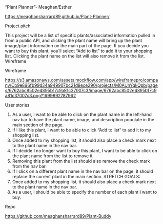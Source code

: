 “Plant Planner”- Meaghan/Esther

https://meaghansharrard89.github.io/Plant-Planner/

Project pitch

This project will be a list of specific plants/associated information pulled in from a public API, and clicking the plant name will bring up the plant image/plant information on the main part of the page. If you decide you want to buy this plant, you’ll select “Add to list” to add it to your shopping list. Clicking the plant name on the list will also remove it from the list.
Wireframe

Wireframe

https://s3.amazonaws.com/assets.mockflow.com/app/wireframepro/company/Cb9e896fb99d34a949907bc21d9ece290/projects/M0AUhYqkQpb/pages/6762abc8502e4895b17c9a81c37007c3/image/6762abc8502e4895b17c9a81c37007c3.png?1699892787962

User stories

1.	As a user, I want to be able to click on the plant name in the left-hand nav bar to have the plant name, image, and description populate in the main section of the page.
2.	If I like this plant, I want to be able to click “Add to list” to add it to my shopping list.
3.	Once added to my shopping list, it should also place a check mark next to the plant name in the nav bar.
4.	If I decide I no longer want to buy this plant, I want to be able to click on the plant name from the list to remove it.
5.	Removing this plant from the list should also remove the check mark from the nav bar.
6.	If I click on a different plant name in the nav bar on the page, it should replace the current plant in the main section.
STRETCH GOALS:
1.	Once added to my shopping list, it should also place a check mark next to the plant name in the nav bar.
2.	As a user, I should be able to specify the number of each plant I want to buy.

Repo

https://github.com/meaghansharrard89/Plant-Buddy

